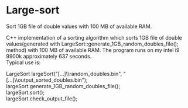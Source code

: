 # Large-sort
Sort 1GB file of double values with 100 MB of available RAM.

C++ implementation of a sorting algorithm which sorts 1GB file of double values(generated with LargeSort::generate_1GB_random_doubles_file(); method) with 100 MB of available RAM.                                                                                                          The program runs on my intel i9 9900k approximately 637 seconds.                              
Typical use is:

LargeSort largeSort("[...]\\\random_doubles.bin", "[...]\\\output_sorted_doubles.bin");                                             
largeSort.generate_1GB_random_doubles_file();                                                                                
largeSort.sort();                                                                                                            
largeSort.check_output_file();                                                                                                
